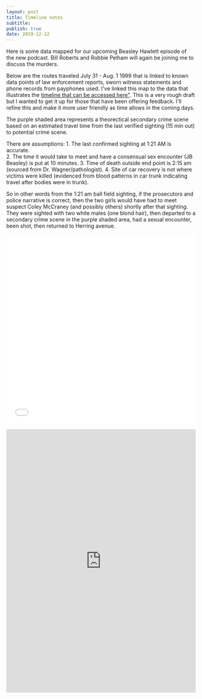 ```yaml
---
layout: post
title: Timeline notes
subtitle: 
publish: true
date: 2019-12-12
---
```


Here is some data mapped for our upcoming Beasley Hawlett episode of the new podcast. Bill Roberts and Robbie Pelham will again be joining me to discuss the murders. 
<p>Below are the routes traveled July 31 - Aug. 1 1999 that is linked to known data points of law enforcement reports, sworn witness statements and phone records from payphones used.
I've linked this map to the data that illustrates the <a href="http://jonkalev.com/bh-timeline/">timeline that can be accessed here"</a>. This is a very rough draft but I wanted to get it up for those that have been offering feedback. I'll refine this and make it more user friendly as time allows in the coming days.
<p>
The purple shaded area represents a theorectical secondary crime scene based on an estimated travel time from the last verified sighting (15 min out) to potential crime scene. 
  <p>There are assumptions:
1. The last confirmed sighting at 1:21 AM is accurate.</br>
2. The time it would take to meet and have a consensual sex encounter (JB Beasley) is put at 10 minutes.
3. Time of death outside end point is 2:15 am (sourced from Dr. Wagner/pathologist).
4. Site of car recovery is not where victims were killed (evidenced from blood patterns in car trunk indicating travel after bodies were in trunk).
<p>
So in other words from the 1:21 am ball field sighting, if the prosecutors and police narrative is correct, then the two girls would have had to meet suspect Coley McCraney (and possibly others)  shortly after that sighting. They were sighted with two white males (one blond hair), then departed to a secondary crime scene in the purple shaded area, had a sexual encounter, been shot, then returned to Herring avenue.   
<p>

<style>.embed-container {position: relative; padding-bottom: 100%; height: 0; max-width: 100%;} .embed-container iframe, .embed-container object, .embed-container iframe{position: absolute; top: 0; left: 0; width: 100%; height: 100%;} small{position: absolute; z-index: 40; bottom: 0; margin-bottom: -15px;}</style><div class="embed-container"><iframe width="800" height="800" frameborder="0" scrolling="no" marginheight="0" marginwidth="0" title="Beasley Hawlett Murders" src="//carroll.maps.arcgis.com/apps/Embed/index.html?webmap=5f35d55d9a604c0ca1b87232c22ebe0b&extent=-85.9148,31.2531,-84.9631,31.6748&home=true&zoom=true&previewImage=false&scale=false&disable_scroll=false&theme=light"></iframe></div>


<p>
  <iframe src='https://cdn.knightlab.com/libs/timeline3/latest/embed/index.html?source=1Kx6HveAG-PIUcau7DZXcjseRXzToVDvu0lpETPeQ3IQ&font=Default&lang=en&initial_zoom=2&height=700' width='100%' height='700' webkitallowfullscreen mozallowfullscreen allowfullscreen frameborder='0'></iframe>
